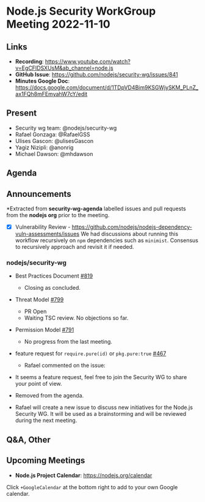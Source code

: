 # Node.js  Security WorkGroup Meeting 2022-11-10

## Links

* **Recording**:  https://www.youtube.com/watch?v=EgCFIDSXUsM&ab_channel=node.js
* **GitHub Issue**: https://github.com/nodejs/security-wg/issues/841
* **Minutes Google Doc**: https://docs.google.com/document/d/1TDpVD4Bim9KSGWjySKM_PLnZ_ax1FQh8mFEmyahW7cY/edit

## Present

* Security wg team: @nodejs/security-wg
* Rafael Gonzaga: @RafaelGSS
* Ulises Gascon: @ulisesGascon
* Yagiz Nizipli: @anonrig
* Michael Dawson: @mhdawson

## Agenda

## Announcements

*Extracted from **security-wg-agenda** labelled issues and pull requests from the **nodejs org** prior to the meeting.

- [X] Vulnerability Review - https://github.com/nodejs/nodejs-dependency-vuln-assessments/issues
We had discussions about running this workflow recursively on `npm` dependencies such as `minimist`.
Consensus to recursively approach and revisit it if needed.

### nodejs/security-wg

* Best Practices Document [#819](https://github.com/nodejs/security-wg/issues/819)
  * Closing as concluded.

* Threat Model [#799](https://github.com/nodejs/security-wg/issues/799)
  * PR Open
  * Waiting TSC review. No objections so far.

* Permission Model [#791](https://github.com/nodejs/security-wg/issues/791)
  * No progress from the last meeting.

* feature request for `require.pure(id)` or `pkg.pure:true` [#467](https://github.com/nodejs/security-wg/issues/467)
  * Rafael commented on the issue: 
* It seems a feature request, feel free to join the Security WG to share your point of view.
* Removed from the agenda.

* Rafael will create a new issue to discuss new initiatives for the Node.js Security WG. It will be used as a brainstorming and will be reviewed during the next meeting.

## Q&A, Other

## Upcoming Meetings

* **Node.js Project Calendar**: <https://nodejs.org/calendar>

Click `+GoogleCalendar` at the bottom right to add to your own Google calendar.

